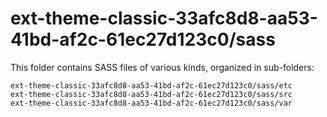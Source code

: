 # ext-theme-classic-33afc8d8-aa53-41bd-af2c-61ec27d123c0/sass

This folder contains SASS files of various kinds, organized in sub-folders:

    ext-theme-classic-33afc8d8-aa53-41bd-af2c-61ec27d123c0/sass/etc
    ext-theme-classic-33afc8d8-aa53-41bd-af2c-61ec27d123c0/sass/src
    ext-theme-classic-33afc8d8-aa53-41bd-af2c-61ec27d123c0/sass/var
